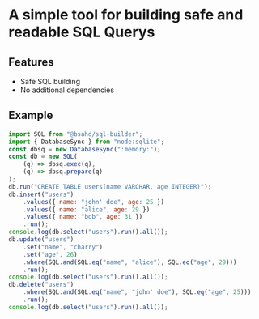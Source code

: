 # A simple tool for building safe and readable SQL Querys
## Features
- Safe SQL building
- No additional dependencies
## Example
```js
import SQL from "@bsahd/sql-builder";
import { DatabaseSync } from "node:sqlite";
const dbsq = new DatabaseSync(":memory:");
const db = new SQL(
	(q) => dbsq.exec(q),
	(q) => dbsq.prepare(q)
);
db.run("CREATE TABLE users(name VARCHAR, age INTEGER)");
db.insert("users")
	.values({ name: "john' doe", age: 25 })
	.values({ name: "alice", age: 29 })
	.values({ name: "bob", age: 31 })
	.run();
console.log(db.select("users").run().all());
db.update("users")
	.set("name", "charry")
	.set("age", 26)
	.where(SQL.and(SQL.eq("name", "alice"), SQL.eq("age", 29)))
	.run();
console.log(db.select("users").run().all());
db.delete("users")
	.where(SQL.and(SQL.eq("name", "john' doe"), SQL.eq("age", 25)))
	.run();
console.log(db.select("users").run().all());
```